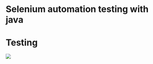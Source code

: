 #  Selenium automation  testing with java

# Testing

![](https://pbs.twimg.com/media/FaRFT5FXoAILeiH?format=png&name=large)
